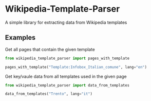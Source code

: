 Wikipedia-Template-Parser
=========================

A simple library for extracting data from Wikipedia templates



Examples
--------


Get all pages that contain the given template
```python
from wikipedia_template_parser import pages_with_template

pages_with_template("Template:Infobox_Italian_comune", lang="en")
```


Get key/vaule data from all templates used in the given page
```python
from wikipedia_template_parser import data_from_templates

data_from_templates("Trento", lang="it")
```
